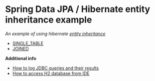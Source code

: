 # Spring Data JPA / Hibernate entity inheritance example 

_An example of using hibernate [entity inheritance][1]_

- [SINGLE_TABLE][2]
- [JOINED][3]

**Additional info**

- [How to log JDBC queries and their results][4]
- [How to access H2 database from IDE][5]


[1]: https://docs.jboss.org/hibernate/orm/current/userguide/html_single/Hibernate_User_Guide.html#entity-inheritance
[2]: https://github.com/Cepr0/sb-entity-inheritance-demo/tree/InheritanceType.SINGLE_TABLE/src/main/java/io/github/cepr0/demo
[3]: https://github.com/Cepr0/sb-entity-inheritance-demo/tree/InheritanceType.JOINED/src/main/java/io/github/cepr0/demo
[4]: https://stackoverflow.com/a/45346996
[5]: https://stackoverflow.com/a/43276769